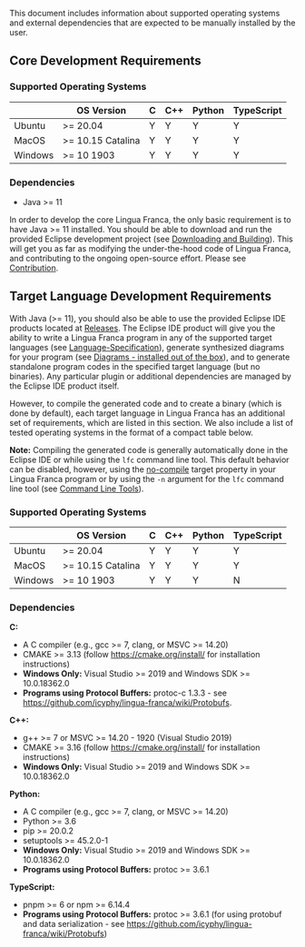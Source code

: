 This document includes information about supported operating systems and external dependencies that are expected to be manually installed by the user.


## Core Development Requirements

### **Supported Operating Systems**
|         |    OS Version     | C  | C++ | Python | TypeScript |
|---------|-------------------|----|-----|--------|------------|
| Ubuntu  | >= 20.04          | Y  | Y   | Y      | Y          |
| MacOS   | >= 10.15 Catalina | Y  | Y   | Y      | Y          |
| Windows | >= 10 1903        | Y  | Y   | Y      | Y          |

### **Dependencies**
 - Java >= 11

In order to develop the core Lingua Franca, the only basic requirement is to have Java >= 11 installed. You should be able to download and run the provided Eclipse development project (see [Downloading and Building](https://github.com/icyphy/lingua-franca/wiki/Downloading-and-Building)). This will get you as far as modifying the under-the-hood code of Lingua Franca, and contributing to the ongoing open-source effort. Please see [Contribution]().

## Target Language Development Requirements
With Java (>= 11), you should also be able to use the provided Eclipse IDE products located at [Releases](). The Eclipse IDE product will give you the ability to write a Lingua Franca program in any of the supported target languages (see [Language-Specification](https://github.com/icyphy/lingua-franca/wiki/Language-Specification)), generate synthesized diagrams for your program (see [Diagrams - installed out of the box](https://github.com/icyphy/lingua-franca/wiki/Diagrams)), and to generate standalone program codes in the specified target language (but no binaries). Any particular plugin or additional dependencies are managed by the Eclipse IDE product itself.

However, to compile the generated code and to create a binary (which is done by default), each target language in Lingua Franca has an additional set of requirements, which are listed in this section. We also include a list of tested operating systems in the format of a compact table below.

**Note:** Compiling the generated code is generally automatically done in the Eclipse IDE or while using the `lfc` command line tool. This default behavior can be disabled, however, using the [no-compile](https://github.com/icyphy/lingua-franca/wiki/target-specification#no-compile) target property in your Lingua Franca program or by using the `-n` argument for the `lfc` command line tool (see [Command Line Tools](https://github.com/icyphy/lingua-franca/wiki/Command-Line-Tools)). 


### Supported Operating Systems
|         |    OS Version     | C             | C++ | Python | TypeScript |
|---------|-------------------|---------------|-----|--------|------------|
| Ubuntu  | >= 20.04          | Y             | Y   | Y      | Y          |
| MacOS   | >= 10.15 Catalina | Y             | Y   | Y      | Y          |
| Windows | >= 10 1903        | Y             | Y   | Y      | N          |


### Dependencies

**C:**
  - A C compiler (e.g., gcc >= 7, clang, or MSVC >= 14.20) 
  - CMAKE >= 3.13 (follow https://cmake.org/install/ for installation instructions)
  - **Windows Only:** Visual Studio >= 2019 and Windows SDK >= 10.0.18362.0
  - **Programs using Protocol Buffers:** protoc-c 1.3.3 - see https://github.com/icyphy/lingua-franca/wiki/Protobufs.

**C++:**
 - g++ >= 7 or MSVC >= 14.20 - 1920 (Visual Studio 2019)
 - CMAKE >= 3.16 (follow https://cmake.org/install/ for installation instructions)
 - **Windows Only:** Visual Studio >= 2019 and Windows SDK >= 10.0.18362.0

**Python:**
 - A C compiler (e.g., gcc >= 7, clang, or MSVC >= 14.20)
 - Python >= 3.6
 - pip >= 20.0.2
 - setuptools >= 45.2.0-1
 - **Windows Only:** Visual Studio >= 2019 and Windows SDK >= 10.0.18362.0
 - **Programs using Protocol Buffers:** protoc >= 3.6.1

**TypeScript:**
  - pnpm >= 6 or npm >= 6.14.4
  - **Programs using Protocol Buffers:** protoc >= 3.6.1 (for using protobuf and data serialization - see https://github.com/icyphy/lingua-franca/wiki/Protobufs)
